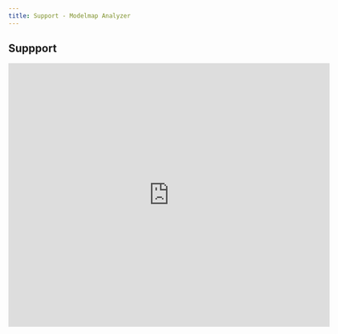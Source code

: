 ```yaml
---
title: Support - Modelmap Analyzer
---
```

## Suppport

<iframe src="https://docs.google.com/forms/d/e/1FAIpQLSc0u9mTAcm5SmxXO6b-VE_zATcUzG-0z62XFVqzz95MytjZ_Q/viewform?embedded=true" width="640" height="524" frameborder="0" marginheight="0" marginwidth="0">Loading…</iframe>